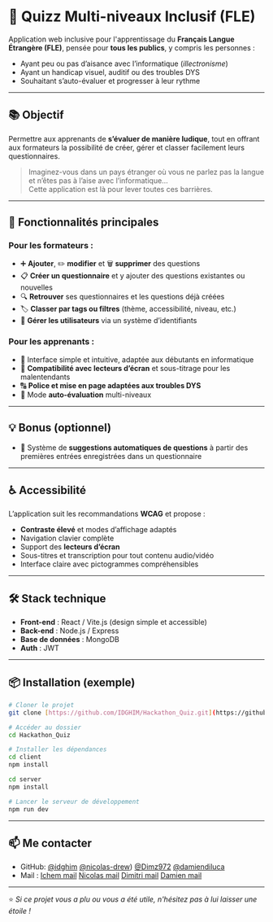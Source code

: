 # 🎯 Quizz Multi-niveaux Inclusif (FLE)

Application web inclusive pour l'apprentissage du **Français Langue Étrangère (FLE)**, pensée pour **tous les publics**, y compris les personnes :
- Ayant peu ou pas d’aisance avec l’informatique (*illectronisme*)
- Ayant un handicap visuel, auditif ou des troubles DYS
- Souhaitant s’auto-évaluer et progresser à leur rythme

---

## 📚 Objectif

Permettre aux apprenants de **s’évaluer de manière ludique**, tout en offrant aux formateurs la possibilité de créer, gérer et classer facilement leurs questionnaires.

> Imaginez-vous dans un pays étranger où vous ne parlez pas la langue et n’êtes pas à l’aise avec l’informatique…  
> Cette application est là pour lever toutes ces barrières.

---

## 🚀 Fonctionnalités principales

### Pour les formateurs :
- ➕ **Ajouter**, ✏️ **modifier** et 🗑️ **supprimer** des questions
- 📋 **Créer un questionnaire** et y ajouter des questions existantes ou nouvelles
- 🔍 **Retrouver** ses questionnaires et les questions déjà créées
- 🏷️ **Classer par tags ou filtres** (thème, accessibilité, niveau, etc.)
- 🔑 **Gérer les utilisateurs** via un système d’identifiants

### Pour les apprenants :
- 🌈 Interface simple et intuitive, adaptée aux débutants en informatique
- 🦻 **Compatibilité avec lecteurs d’écran** et sous-titrage pour les malentendants
- 🔠 **Police et mise en page adaptées aux troubles DYS**
- 🎯 Mode **auto-évaluation** multi-niveaux

---

## 💡 Bonus (optionnel)
- 🤖 Système de **suggestions automatiques de questions** à partir des premières entrées enregistrées dans un questionnaire

---

## ♿ Accessibilité
L’application suit les recommandations **WCAG** et propose :
- **Contraste élevé** et modes d’affichage adaptés
- Navigation clavier complète
- Support des **lecteurs d’écran**
- Sous-titres et transcription pour tout contenu audio/vidéo
- Interface claire avec pictogrammes compréhensibles

---

## 🛠️ Stack technique
- **Front-end** : React / Vite.js (design simple et accessible)
- **Back-end** : Node.js / Express
- **Base de données** : MongoDB 
- **Auth** : JWT 

---

## 📦 Installation (exemple)
```bash
# Cloner le projet
git clone [https://github.com/IDGHIM/Hackathon_Quiz.git](https://github.com/IDGHIM/Hackathon_Quiz.git)

# Accéder au dossier
cd Hackathon_Quiz

# Installer les dépendances
cd client
npm install

cd server
npm install

# Lancer le serveur de développement
npm run dev
```
---

## 📫 Me contacter

- GitHub: [@idghim](https://github.com/idghim) [@nicolas-drew](https://github.com/nicolas-drew)) [@Dimz972](https://github.com/Dimz972) [@damiendiluca](https://github.com/damiendiluca) 
- Mail : [Ichem mail](ichemdghim@gmail.com) [Nicolas mail](X@gmail.com) [Dimitri mail](X@gmail.com) [Damien mail](X@gmail.com) 

---

⭐ *Si ce projet vous a plu ou vous a été utile, n'hésitez pas à lui laisser une étoile !*
